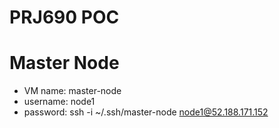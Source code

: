 # PRJ690 POC


# Master Node
* VM name: master-node
* username: node1
* password: ssh -i ~/.ssh/master-node node1@52.188.171.152
